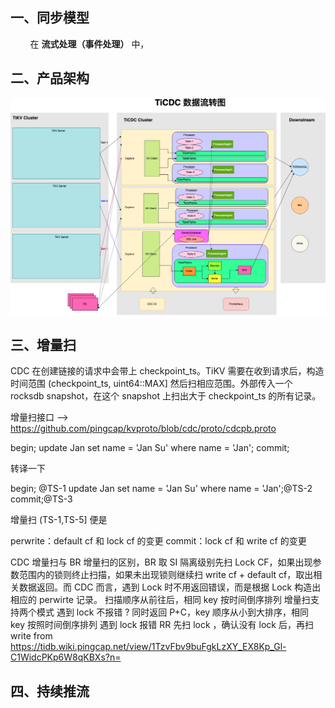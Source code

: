 ## 一、同步模型

&nbsp;&nbsp;&nbsp;&nbsp;&nbsp;&nbsp;&nbsp;&nbsp;在 **流式处理（事件处理）** 中，




## 二、产品架构

![05ticdc_architecture](./CDC-01-简述背景架构/05ticdc_architecture.png)









## 三、增量扫

CDC 在创建链接的请求中会带上 checkpoint_ts。TiKV 需要在收到请求后，构造时间范围 (checkpoint_ts, uint64::MAX] 然后扫相应范围。外部传入一个 rocksdb snapshot，在这个 snapshot 上扫出大于 checkpoint_ts 的所有记录。

增量扫接口 --> https://github.com/pingcap/kvproto/blob/cdc/proto/cdcpb.proto

begin;
update Jan set name = 'Jan Su' where name = 'Jan';
commit;

转译一下

begin; @TS-1
update Jan set name = 'Jan Su' where name = 'Jan';@TS-2
commit;@TS-3

增量扫 (TS-1,TS-5] 便是 

perwrite：default cf 和 lock cf 的变更
commit：lock cf 和 write cf 的变更


CDC 增量扫与 BR 增量扫的区别，BR 取 SI 隔离级别先扫 Lock CF，如果出现参数范围内的锁则终止扫描，如果未出现锁则继续扫 write cf + default cf，取出相关数据返回。而 CDC 而言，遇到 Lock 时不用返回错误，而是根据 Lock 构造出相应的 perwirte 记录。
扫描顺序从前往后，相同 key 按时间倒序排列
    增量扫支持两个模式
    遇到 lock 不报错 ?
    同时返回 P+C，key 顺序从小到大排序，相同 key 按照时间倒序排列
    遇到 lock 报错  RR 
    先扫 lock ，确认没有 lock 后，再扫 write
from https://tidb.wiki.pingcap.net/view/1TzvFbv9buFgkLzXY_EX8Kp_Gl-C1WidcPKp6W8qKBXs?n=


## 四、持续推流   



